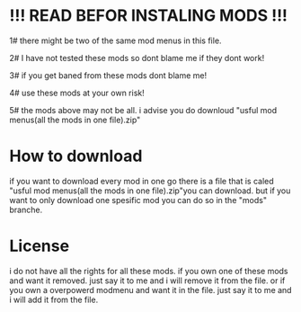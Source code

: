 # !!! READ BEFOR INSTALING MODS !!!

1# there might be two of the same mod menus in this file.

2# I have not tested these mods so dont blame me if they dont work!

3# if you get baned from these mods dont blame me!

4# use these mods at your own risk!

5# the mods above may not be all. i advise you do downloud "usful mod menus(all the mods in one file).zip"


# How to download

if you want to download every mod in one go there is a file that is caled 
"usful mod menus(all the mods in one file).zip"you can download.
but if you want to only download one spesific mod you can do so in the "mods" branche.


# License
i do not have all the rights for all these mods.
if you own one of these mods and want it removed. just say it to me and i will remove it from the file.
or if you own a overpowerd modmenu and want it in the file. just say it to me and i will add it from the file.
